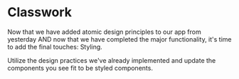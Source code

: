 # Classwork

Now that we have added atomic design principles to our app from yesterday AND now that we have completed the major functionality, it's time to add the final touches: Styling.

Utilize the design practices we've already implemented and update the components you see fit to be styled components.